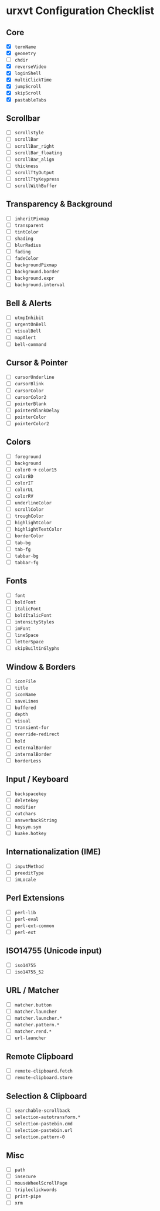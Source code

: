 # urxvt Configuration Checklist

## Core
- [x] `termName`
- [x] `geometry`
- [ ] `chdir`
- [x] `reverseVideo`
- [x] `loginShell`
- [x] `multiClickTime`
- [x] `jumpScroll`
- [x] `skipScroll`
- [x] `pastableTabs`

## Scrollbar
- [ ] `scrollstyle`
- [ ] `scrollBar`
- [ ] `scrollBar_right`
- [ ] `scrollBar_floating`
- [ ] `scrollBar_align`
- [ ] `thickness`
- [ ] `scrollTtyOutput`
- [ ] `scrollTtyKeypress`
- [ ] `scrollWithBuffer`

## Transparency & Background
- [ ] `inheritPixmap`
- [ ] `transparent`
- [ ] `tintColor`
- [ ] `shading`
- [ ] `blurRadius`
- [ ] `fading`
- [ ] `fadeColor`
- [ ] `backgroundPixmap`
- [ ] `background.border`
- [ ] `background.expr`
- [ ] `background.interval`

## Bell & Alerts
- [ ] `utmpInhibit`
- [ ] `urgentOnBell`
- [ ] `visualBell`
- [ ] `mapAlert`
- [ ] `bell-command`

## Cursor & Pointer
- [ ] `cursorUnderline`
- [ ] `cursorBlink`
- [ ] `cursorColor`
- [ ] `cursorColor2`
- [ ] `pointerBlank`
- [ ] `pointerBlankDelay`
- [ ] `pointerColor`
- [ ] `pointerColor2`

## Colors
- [ ] `foreground`
- [ ] `background`
- [ ] `color0` → `color15`
- [ ] `colorBD`
- [ ] `colorIT`
- [ ] `colorUL`
- [ ] `colorRV`
- [ ] `underlineColor`
- [ ] `scrollColor`
- [ ] `troughColor`
- [ ] `highlightColor`
- [ ] `highlightTextColor`
- [ ] `borderColor`
- [ ] `tab-bg`
- [ ] `tab-fg`
- [ ] `tabbar-bg`
- [ ] `tabbar-fg`

## Fonts
- [ ] `font`
- [ ] `boldFont`
- [ ] `italicFont`
- [ ] `boldItalicFont`
- [ ] `intensityStyles`
- [ ] `imFont`
- [ ] `lineSpace`
- [ ] `letterSpace`
- [ ] `skipBuiltinGlyphs`

## Window & Borders
- [ ] `iconFile`
- [ ] `title`
- [ ] `iconName`
- [ ] `saveLines`
- [ ] `buffered`
- [ ] `depth`
- [ ] `visual`
- [ ] `transient-for`
- [ ] `override-redirect`
- [ ] `hold`
- [ ] `externalBorder`
- [ ] `internalBorder`
- [ ] `borderLess`

## Input / Keyboard
- [ ] `backspacekey`
- [ ] `deletekey`
- [ ] `modifier`
- [ ] `cutchars`
- [ ] `answerbackString`
- [ ] `keysym.sym`
- [ ] `kuake.hotkey`

## Internationalization (IME)
- [ ] `inputMethod`
- [ ] `preeditType`
- [ ] `imLocale`

## Perl Extensions
- [ ] `perl-lib`
- [ ] `perl-eval`
- [ ] `perl-ext-common`
- [ ] `perl-ext`

## ISO14755 (Unicode input)
- [ ] `iso14755`
- [ ] `iso14755_52`

## URL / Matcher
- [ ] `matcher.button`
- [ ] `matcher.launcher`
- [ ] `matcher.launcher.*`
- [ ] `matcher.pattern.*`
- [ ] `matcher.rend.*`
- [ ] `url-launcher`

## Remote Clipboard
- [ ] `remote-clipboard.fetch`
- [ ] `remote-clipboard.store`

## Selection & Clipboard
- [ ] `searchable-scrollback`
- [ ] `selection-autotransform.*`
- [ ] `selection-pastebin.cmd`
- [ ] `selection-pastebin.url`
- [ ] `selection.pattern-0`

## Misc
- [ ] `path`
- [ ] `insecure`
- [ ] `mouseWheelScrollPage`
- [ ] `tripleclickwords`
- [ ] `print-pipe`
- [ ] `xrm`
